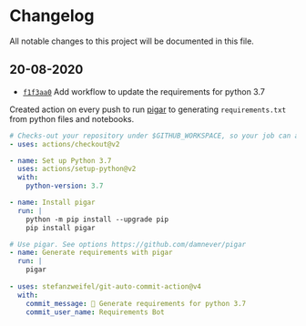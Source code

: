 # Changelog

All notable changes to this project will be documented in this file.

## 20-08-2020

- [`f1f3aa0`] Add workflow to update the requirements for python 3.7

Created action on every push to run [pigar](https://github.com/damnever/pigar) to generating `requirements.txt` from python files and notebooks.

```yaml
# Checks-out your repository under $GITHUB_WORKSPACE, so your job can access it
- uses: actions/checkout@v2

- name: Set up Python 3.7
  uses: actions/setup-python@v2
  with:
    python-version: 3.7

- name: Install pigar
  run: |
    python -m pip install --upgrade pip
    pip install pigar

# Use pigar. See options https://github.com/damnever/pigar 
- name: Generate requirements with pigar
  run: |
    pigar
   
- uses: stefanzweifel/git-auto-commit-action@v4
  with:
    commit_message: 🤖 Generate requirements for python 3.7
    commit_user_name: Requirements Bot
```

[`f1f3aa0`]: https://github.com/maastrichtlawtech/citation-enhance-merger/commit/f1f3aa0e386ccd9cec1d30f9976b6f04cc85eeb1